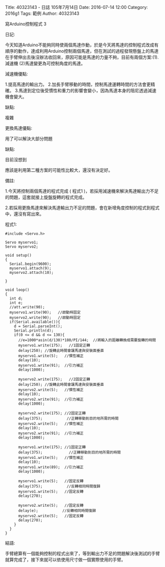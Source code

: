 Title: 40323143 -  日誌  105年7月14日
Date: 2016-07-14 12:00
Category: 2016g1
Tags: 範例
Author: 40323143

寫Arduino控制程式 3
<!-- PELICAN_END_SUMMARY -->

日記:

今天知道Arduino不能夠同時使兩個馬達作動，於是今天將馬達的控制程式改成有順序的動作，達成利用Arduino控制兩個馬達，但在測試的過程發現懸盤上的馬達在手臂伸出去後沒辦法收回來，原因可能是馬達的力量不夠，目前有兩個方案:(1).減速機 (2)馬達變更為可控制角度的馬達。

減速機優點:

1.提高馬達的輸出力。
2.加長手臂移動的時間，控制馬達運轉時間的方法會更精確。
3.馬達到定位後受慣性和重力的影響會變小，因為馬達本身的阻尼透過減速機會變大。

缺點:

複雜

更換馬達優點:
  
用了可以解決大部分問題

缺點:

目前沒想到

應該是利用第二種方案的可能性比較大，還沒有決定好。

備註:

1.今天將控制兩個馬達的程式完成 ( 程式1 )，若採用減速機來解決馬達輸出力不足的問題，這套就接上旋盤旋轉的程式完成。

2.若採用更換馬達來解決馬達輸出力不足的問題，會在新增角度控制的程式到程式中，還沒有寫出來。




程式1:

    #include <Servo.h>
    
    Servo myservo1; 
    Servo myservo2; 
    
    void setup() 
    { 
      Serial.begin(9600);
      myservo1.attach(9);
      myservo2.attach(10);
    
    }
    
    void loop() 
    { 
      int d;
      int e;
      //att.write(90);
      myservo1.write(90);   //啟動時固定
      myservo2.write(90);   //啟動時固定
      if(Serial.available()){
        d = Serial.parseInt();
        Serial.println(d);   
        if(0 <= d && d <= 130){
          //e=1000*asin(d/130)*180/PI/144;  //將輸入的距離轉換成需要旋轉的時間
          myservo1.write(175);   //1固定正轉
          delay(250); //旋轉此時間會讓馬達與安裝面垂直
          myservo1.write(5);   //慣性補正
          delay(10);
          myservo1.write(91);  //引力補正
          delay(1000);  
    
          myservo2.write(175);   //2固定正轉
          delay(250); //旋轉此時間會讓馬達與安裝面垂直
          myservo2.write(5);   //慣性補正
          delay(10);
          myservo2.write(91);  //引力補正
          delay(1000);
          
          myservo2.write(175); //2固定正轉
          delay(375);           //正轉移動到目的地所需的時間
          myservo2.write(5);   //慣性補正
          delay(10);
          myservo2.write(91);  //引力補正
          delay(1000);
    
          myservo1.write(175); //1固定正轉
          delay(375);            //正轉移動到目的地所需的時間
          myservo1.write(5);   //慣性補正
          delay(10);
          myservo1.write(89);  //引力補正
          delay(1000);
    
          myservo1.write(5);   //固定反轉
          delay(375);           //反轉相同時間復歸
          myservo1.write(5);   //固定反轉
          delay(270);
          
          myservo2.write(5);   //固定反轉
          delay(e);           //反轉相同時間復歸
          myservo2.write(5);   //固定反轉
          delay(270);
        }
      }
    }
    

結語:

手臂總算有一個能夠控制的程式出來了，等到輸出力不足的問題解決後測試的手臂就算完成了，接下來就可以依使用尺寸做一個實際使用的手臂。





